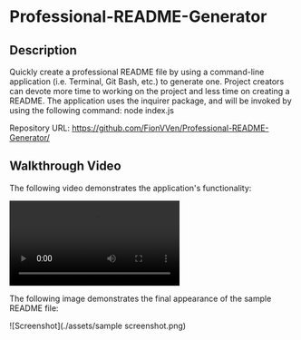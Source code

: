 # Professional-README-Generator

## Description 

Quickly create a professional README file by using a command-line application (i.e. Terminal, Git Bash, etc.) to generate one. Project creators can devote more time to working on the project and less time on creating a README.
The application uses the inquirer package, and will be invoked by using the following command:
node index.js

Repository URL: https://github.com/FionVVen/Professional-README-Generator/


## Walkthrough Video

The following video demonstrates the application's functionality:

![Walkthrough Video](./assets/walkthough.mp4)

The following image demonstrates the final appearance of the sample README file:

![Screenshot](./assets/sample screenshot.png)

